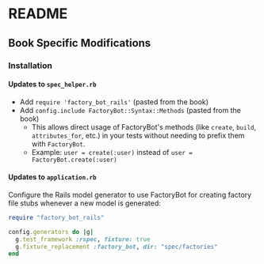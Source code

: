 # README

## Book Specific Modifications

### Installation

#### Updates to `spec_helper.rb`

- Add `require 'factory_bot_rails'` (pasted from the book)
- Add `config.include FactoryBot::Syntax::Methods` (pasted from the book)
  - This allows direct usage of FactoryBot's methods (like `create`, `build`, `attributes_for`, etc.) in your tests without needing to prefix them with `FactoryBot`.
  - Example: `user = create(:user)` instead of `user = FactoryBot.create(:user)`

#### Updates to `application.rb`

Configure the Rails model generator to use FactoryBot for creating factory file stubs whenever a new model is generated:

```ruby
require "factory_bot_rails"

config.generators do |g|
  g.test_framework :rspec, fixture: true
  g.fixture_replacement :factory_bot, dir: "spec/factories"
end
```
